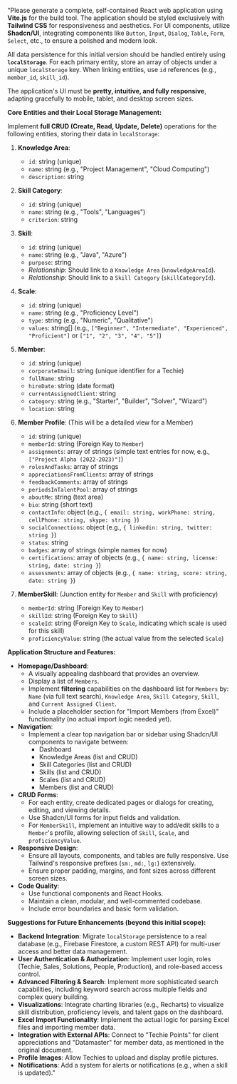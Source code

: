 "Please generate a complete, self-contained React web application using **Vite.js** for the build tool. The application should be styled exclusively with **Tailwind CSS** for responsiveness and aesthetics. For UI components, utilize **Shadcn/UI**, integrating components like `Button`, `Input`, `Dialog`, `Table`, `Form`, `Select`, etc., to ensure a polished and modern look.

All data persistence for this initial version should be handled entirely using **`localStorage`**. For each primary entity, store an array of objects under a unique `localStorage` key. When linking entities, use `id` references (e.g., `member_id`, `skill_id`).

The application's UI must be **pretty, intuitive, and fully responsive**, adapting gracefully to mobile, tablet, and desktop screen sizes.

**Core Entities and their Local Storage Management:**

Implement **full CRUD (Create, Read, Update, Delete)** operations for the following entities, storing their data in `localStorage`:

1.  **Knowledge Area**:

    - `id`: string (unique)
    - `name`: string (e.g., "Project Management", "Cloud Computing")
    - `description`: string

2.  **Skill Category**:

    - `id`: string (unique)
    - `name`: string (e.g., "Tools", "Languages")
    - `criterion`: string

3.  **Skill**:

    - `id`: string (unique)
    - `name`: string (e.g., "Java", "Azure")
    - `purpose`: string
    - _Relationship_: Should link to a `Knowledge Area` (`knowledgeAreaId`).
    - _Relationship_: Should link to a `Skill Category` (`skillCategoryId`).

4.  **Scale**:

    - `id`: string (unique)
    - `name`: string (e.g., "Proficiency Level")
    - `type`: string (e.g., "Numeric", "Qualitative")
    - `values`: string[] (e.g., `["Beginner", "Intermediate", "Experienced", "Proficient"]` or `["1", "2", "3", "4", "5"]`)

5.  **Member**:

    - `id`: string (unique)
    - `corporateEmail`: string (unique identifier for a Techie)
    - `fullName`: string
    - `hireDate`: string (date format)
    - `currentAssignedClient`: string
    - `category`: string (e.g., "Starter", "Builder", "Solver", "Wizard")
    - `location`: string

6.  **Member Profile**: (This will be a detailed view for a Member)

    - `id`: string (unique)
    - `memberId`: string (Foreign Key to `Member`)
    - `assignments`: array of strings (simple text entries for now, e.g., `["Project Alpha (2022-2023)"]`)
    - `rolesAndTasks`: array of strings
    - `appreciationsFromClients`: array of strings
    - `feedbackComments`: array of strings
    - `periodsInTalentPool`: array of strings
    - `aboutMe`: string (text area)
    - `bio`: string (short text)
    - `contactInfo`: object (e.g., `{ email: string, workPhone: string, cellPhone: string, skype: string }`)
    - `socialConnections`: object (e.g., `{ linkedin: string, twitter: string }`)
    - `status`: string
    - `badges`: array of strings (simple names for now)
    - `certifications`: array of objects (e.g., `{ name: string, license: string, date: string }`)
    - `assessments`: array of objects (e.g., `{ name: string, score: string, date: string }`)

7.  **MemberSkill**: (Junction entity for `Member` and `Skill` with proficiency)
    - `memberId`: string (Foreign Key to `Member`)
    - `skillId`: string (Foreign Key to `Skill`)
    - `scaleId`: string (Foreign Key to `Scale`, indicating which scale is used for this skill)
    - `proficiencyValue`: string (the actual value from the selected `Scale`)

**Application Structure and Features:**

- **Homepage/Dashboard**:
  - A visually appealing dashboard that provides an overview.
  - Display a list of `Members`.
  - Implement **filtering** capabilities on the dashboard list for `Members` by: `Name` (via full text search), `Knowledge Area`, `Skill Category`, `Skill`, and `Current Assigned Client`.
  - Include a placeholder section for "Import Members (from Excel)" functionality (no actual import logic needed yet).
- **Navigation**:
  - Implement a clear top navigation bar or sidebar using Shadcn/UI components to navigate between:
    - Dashboard
    - Knowledge Areas (list and CRUD)
    - Skill Categories (list and CRUD)
    - Skills (list and CRUD)
    - Scales (list and CRUD)
    - Members (list and CRUD)
- **CRUD Forms**:
  - For each entity, create dedicated pages or dialogs for creating, editing, and viewing details.
  - Use Shadcn/UI forms for input fields and validation.
  - For `MemberSkill`, implement an intuitive way to add/edit skills to a `Member`'s profile, allowing selection of `Skill`, `Scale`, and `proficiencyValue`.
- **Responsive Design**:
  - Ensure all layouts, components, and tables are fully responsive. Use Tailwind's responsive prefixes (`sm:`, `md:`, `lg:`) extensively.
  - Ensure proper padding, margins, and font sizes across different screen sizes.
- **Code Quality**:
  - Use functional components and React Hooks.
  - Maintain a clean, modular, and well-commented codebase.
  - Include error boundaries and basic form validation.

**Suggestions for Future Enhancements (beyond this initial scope):**

- **Backend Integration**: Migrate `localStorage` persistence to a real database (e.g., Firebase Firestore, a custom REST API) for multi-user access and better data management.
- **User Authentication & Authorization**: Implement user login, roles (Techie, Sales, Solutions, People, Production), and role-based access control.
- **Advanced Filtering & Search**: Implement more sophisticated search capabilities, including keyword search across multiple fields and complex query building.
- **Visualizations**: Integrate charting libraries (e.g., Recharts) to visualize skill distribution, proficiency levels, and talent gaps on the dashboard.
- **Excel Import Functionality**: Implement the actual logic for parsing Excel files and importing member data.
- **Integration with External APIs**: Connect to "Techie Points" for client appreciations and "Datamaster" for member data, as mentioned in the original document.
- **Profile Images**: Allow Techies to upload and display profile pictures.
- **Notifications**: Add a system for alerts or notifications (e.g., when a skill is updated)."
